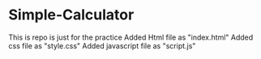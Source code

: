 # Simple-Calculator
This is repo is just for the practice
Added Html file as "index.html"
Added css file as "style.css"
Added javascript file as "script.js"